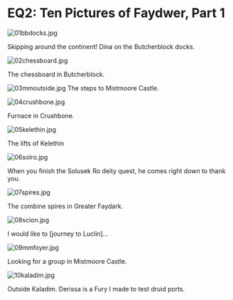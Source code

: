 # EQ2: Ten Pictures of Faydwer, Part 1

![01bbdocks.jpg](http://westkarana.com/wp-content/uploads/2006/11/01bbdocks.jpg)

Skipping around the continent! Dina on the Butcherblock docks.

![02chessboard.jpg](http://westkarana.com/wp-content/uploads/2006/11/02chessboard.jpg)

The chessboard in Butcherblock.

![03mmoutside.jpg](http://westkarana.com/wp-content/uploads/2006/11/03mmoutside.jpg)
The steps to Mistmoore Castle.

![04crushbone.jpg](http://westkarana.com/wp-content/uploads/2006/11/04crushbone.jpg)

Furnace in Crushbone.

![05kelethin.jpg](http://westkarana.com/wp-content/uploads/2006/11/05kelethin.jpg)

The lifts of Kelethin

![06solro.jpg](http://westkarana.com/wp-content/uploads/2006/11/06solro.jpg)

When you finish the Solusek Ro deity quest, he comes right down to thank you.

![07spires.jpg](http://westkarana.com/wp-content/uploads/2006/11/07spires.jpg)

The combine spires in Greater Faydark.

![08scion.jpg](http://westkarana.com/wp-content/uploads/2006/11/08scion.jpg)

I would like to [journey to Luclin]...

![09mmfoyer.jpg](http://westkarana.com/wp-content/uploads/2006/11/09mmfoyer.jpg)

Looking for a group in Mistmoore Castle.

![10kaladim.jpg](http://westkarana.com/wp-content/uploads/2006/11/10kaladim.jpg)

Outside Kaladim. Derissa is a Fury I made to test druid ports.
